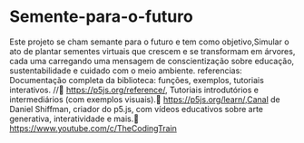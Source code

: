 # Semente-para-o-futuro
Este projeto se cham semante para o futuro e tem como objetivo,Simular o ato de plantar sementes virtuais que crescem e se transformam em árvores, cada uma carregando uma mensagem de conscientização sobre educação, sustentabilidade e cuidado com o meio ambiente.
referencias: Documentação completa da biblioteca: funções, exemplos, tutoriais interativos.
//🔗 https://p5js.org/reference/, Tutoriais introdutórios e intermediários (com exemplos visuais).🔗 https://p5js.org/learn/,Canal de Daniel Shiffman, criador do p5.js, com vídeos educativos sobre arte generativa, interatividade e mais.🔗 https://www.youtube.com/c/TheCodingTrain
